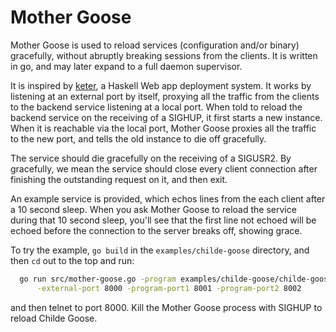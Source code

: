 Mother Goose
============

Mother Goose is used to reload services (configuration and/or binary) gracefully,
without abruptly breaking sessions from the clients. It is written in go, and may
later expand to a full daemon supervisor.

It is inspired by [keter](https://github.com/snoyberg/keter), a Haskell Web app
deployment system. It works by listening at an external port by itself, proxying
all the traffic from the clients to the backend service listening at a local
port. When told to reload the backend service on the receiving of a SIGHUP, it
first starts a new instance. When it is reachable via the local port, Mother
Goose proxies all the traffic to the new port, and tells the old instance to die
off gracefully.

The service should die gracefully on the receiving of a SIGUSR2. By gracefully,
we mean the service should close every client connection after finishing the
outstanding request on it, and then exit.

An example service is provided, which echos lines from the each client after a 10
second sleep. When you ask Mother Goose to reload the service during that 10
second sleep, you'll see that the first line not echoed will be echoed before
the connection to the server breaks off, showing grace.

To try the example, `go build` in the `examples/childe-goose` directory, and
then `cd` out to the top and run:

```bash
  go run src/mother-goose.go -program examples/childe-goose/childe-goose \
      -external-port 8000 -program-port1 8001 -program-port2 8002
```

and then telnet to port 8000. Kill the Mother Goose process with SIGHUP to reload
Childe Goose.
